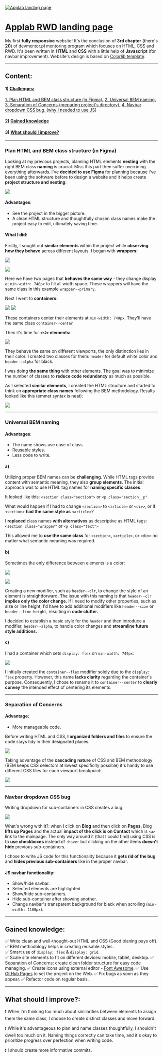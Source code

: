 [![Applab landing page](./README-assets/Applab.svg)](https://typee8.github.io/task-html-and-css-rwd/)
# [Applab RWD landing page](https://typee8.github.io/task-html-and-css-rwd/)
My first **fully responsive** website! It's the conclusion of **3rd chapter** (there's **20**) of [devmentor.pl](https://devmentor.pl/mentoring-javascript) mentoring program which focuses on HTML, CSS and RWD. It's been written in **HTML** and **CSS** with a little help of **Javascript** (for navbar improvement). Website's design is based on [Colorlib template](https://colorlib.com/wp/template/applab/).

---

## Content:
#### 1) [Challenges:](#plan-html-and-bem-class-structure-in-figma)
 [1. Plan HTML and BEM class structure (in Figma).](#plan-html-and-bem-class-structure-in-figma)
 [2. Universal BEM naming.](#universal-bem-naming)
 [3. Separation of Concerns (preparing project's directory).](#separation-of-concerns)
 [4. Navbar dropdown CSS bug. (why I needed to use JS)](#navbar-dropdown-css-bug)

#### 2) [Gained knowledge](#gained-knowledge)

#### 3) [What should I improve?](#what-should-i-improve)

---

### Plan HTML and BEM class structure (in Figma)
Looking at my previous projects, planning HTML elements **nesting** with the right BEM class **naming** is crucial. Miss this part then suffer overriding everything afterwards.
I've **decided to use Figma** for planning because I've been using the software before to design a website and it helps create **project structure and nesting**:

![](./README-assets/figma-structure.png)

#### Advantages:

- See the project in the bigger picture.
- A clean HTML structure and thoughtfully chosen class names make the project easy to edit, ultimately saving time.

#### What I did:

Firstly, I sought out **similar elements** within the project while **observing how they behave** across different layouts. I began with **wrappers:**

![](./README-assets/figma-wrapper-one.png)

![](./README-assets/figma-wrapper-one%20(2).png)

Here we have two pages that **behaves the same way** - they change display at `min-width: 740px` to fill all width space. These wrappers will have the same class in this example `wrapper--primary`.

Next I went to **containers:**

![](./README-assets/figma-container.png)
![](./README-assets/figma-container%20(2).png)

These containers center their elements at `min-width: 740px`. They'll have the same class `container--center`

Then it's time for **`<h2>` elements:**

![](./README-assets/figma-h.png)

They behave the same on different viewports, the only distinction lies in their color. I created two classes for them: `header` for default white color and `header--alpha` for black.

I was doing **the same thing** with other elements. The goal was to minimize the number of classes to **reduce code redundancy** as much as possible.

As I selected **similar elements**, I created the HTML structure and started to think on **appropriate class names** following the BEM methodology. Results looked like this (emmet syntax is neat):

![](./README-assets/figma-mainpage.png)

---

### Universal BEM naming

#### Advantages:

- The name shows use case of class.
- Reusable styles.
- Less code to write.

#### a)

Utilizing proper BEM names can be **challenging**. While HTML tags provide content with semantic meaning, they also **group elements**. The initial approach was to use HTML tag names for **naming specific classes**.

It looked like this:
 `<section class="section">` 
or 
 `<p class="section__p"`

What would happen if I had to change `<section>` to `<article>` or `<div>`, or if `<section>` **had the same style as** `<article>`? 

I **replaced** class names **with alternatives** as descriptive as HTML tags:
`<section class="wrapper"`
or
`<p class="text">`

 This allowed me to **use the same class** for `<section>`, `<article>`, or `<div>` no matter what semantic meaning was required.

#### b)

Sometimes the only difference between elements is a color:

![](./README-assets/figma-h.png)

![](./README-assets/figma-h%20(2).png)

Creating a new modifier, such as `header--clr`, to change the style of an element is straightforward. The issue with this naming is that `header--clr` **implies only the color change.** If I need to modify other properties, such as size or line height, I'd have to add additional modifiers like `header--size` or `header--line-height`, resulting in **code clutter.**

I decided to establish a basic style for the `header` and then introduce a modifier, `header--alpha`, to handle color changes and **streamline future style additions.**

#### c)

I had a container which sets `display: flex` on `min-width: 740px`:

![](./README-assets/figma-container.png)

I initially created the `container--flex` modifier solely due to the `display: flex` property. However, this name **lacks clarity** regarding the container's purpose. Consequently, I chose to rename it to `container--center` to **clearly convey** the intended effect of centering its elements.

---

### Separation of Concerns

#### Advantage:
- More manageable code.

Before writing HTML and CSS, **I organized folders and files** to ensure the code stays tidy in their designated places.

![](./README-assets/folder-structure.png)

Taking advantage of the **cascading nature** of CSS and BEM methodology (BEM keeps CSS selectors at lowest specificity possible) it's handy to use different CSS files for each viewport breakpoint:

![](./README-assets/CSS-link.png)

---

### Navbar dropdown CSS bug

Writing dropdown for sub-containers in CSS creates a bug:

![](./README-assets/navbar-subitem-link.gif)

What's wrong with it?: when I click on **Blog** and then click on **Pages**, Blog **lifts up Pages** and the actual **impact of the click is on Contact** which is `<a>` link to the mainpage. The only way around it (that I could find) using CSS is to **use checkboxes** instead of `:hover` but clicking on the other items **doesn't hide** previous sub-containers.

I chose to write JS code for this functionality because it **gets rid of the bug** and **hides previous sub-containers** like in the proper navbar.

#### JS navbar functionality:

- Show/hide navbar.
- Selected elements are highlighted.
- Show/hide sub-containers.
- Hide sub-container after showing another.
- Change navbar's transparent background for black when scrolling (`min-width: 1100px`).

---

## Gained knowledge:
:white_check_mark: Write clean and well-thought-out HTML and CSS (Good planing pays off).<br>
:white_check_mark: BEM methodology helps in creating reusable styles.<br>
:white_check_mark: Smart use of `display: flex` & `display: grid`.<br>
:white_check_mark: Scale site elements to fit on different devices: mobile, tablet, desktop.
:white_check_mark: Separation of Concerns: create clean folder structure for easy code managing.
:white_check_mark: Create icons using external editor - [Font Awesome](https://fontawesome.com/).
:white_check_mark: Use [GitHub Pages](https://pages.github.com/) to set the project on the Web.
:white_check_mark: Fix bugs as soon as they appear.
:white_check_mark: Refactor code on regular basis.

---

## What should I improve?:
 :heavy_exclamation_mark: When I'm thinking too much about similarities between elements to assign them the same class, I choose to create distinct classes and move forward.

 :heavy_exclamation_mark: While it's advantageous to plan and name classes thoughtfully, I shouldn't dwell too much on it. Naming things correctly can take time, and it's okay to prioritize progress over perfection when writing code.

 :heavy_exclamation_mark: I should create more informative commits.